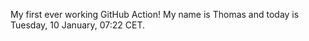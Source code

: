 My first ever working GitHub Action!
My name is Thomas and today is Tuesday, 10 January, 07:22 CET. 
